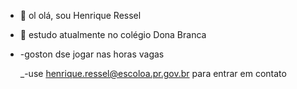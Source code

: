 - 👋 ol olá, sou Henrique Ressel
- 👀  estudo atualmente no colégio Dona Branca
- -goston dse jogar nas horas vagas


    _-use henrique.ressel@escoloa.pr.gov.br para entrar em contato
<!---
The-Ressel/
--->
